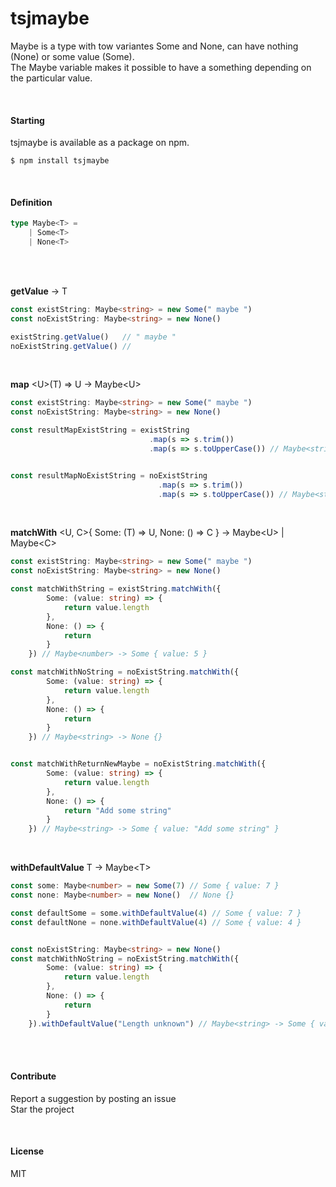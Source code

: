 
# tsjmaybe

Maybe is a type with tow variantes Some and None, can have nothing (None) or some value (Some).  
The Maybe variable makes it possible to have a something depending on the particular value.  

<br>

#### Starting
tsjmaybe is available as a package on npm.
```
$ npm install tsjmaybe
```

<br>

#### Definition
```typescript
type Maybe<T> = 
    | Some<T>
    | None<T>
```  

<br>
<br>

__getValue__ -> T   
```typescript
const existString: Maybe<string> = new Some(" maybe ")
const noExistString: Maybe<string> = new None()

existString.getValue()   // " maybe "
noExistString.getValue() //
```

<br>

__map__ \<U\>(T) => U -> Maybe\<U\>    
```typescript
const existString: Maybe<string> = new Some(" maybe ")
const noExistString: Maybe<string> = new None()

const resultMapExistString = existString
                               .map(s => s.trim())
                               .map(s => s.toUpperCase()) // Maybe<string> -> Some { value: "MAYBE" }


const resultMapNoExistString = noExistString
                                 .map(s => s.trim())
                                 .map(s => s.toUpperCase()) // Maybe<string> -> None {}

```

<br>

__matchWith__ \<U, C\>{ Some: (T) => U, None: () => C } -> Maybe\<U\> | Maybe\<C\>    
```typescript
const existString: Maybe<string> = new Some(" maybe ")
const noExistString: Maybe<string> = new None()

const matchWithString = existString.matchWith({
        Some: (value: string) => {              
            return value.length
        },
        None: () => {
            return
        }
    }) // Maybe<number> -> Some { value: 5 }

const matchWithNoString = noExistString.matchWith({
        Some: (value: string) => {
            return value.length
        },
        None: () => {
            return
        }
    }) // Maybe<string> -> None {}


const matchWithReturnNewMaybe = noExistString.matchWith({
        Some: (value: string) => {
            return value.length
        },
        None: () => {
            return "Add some string"
        }
    }) // Maybe<string> -> Some { value: "Add some string" }
```  

<br>

__withDefaultValue__ T -> Maybe\<T\>      
```typescript
const some: Maybe<number> = new Some(7) // Some { value: 7 }
const none: Maybe<number> = new None()  // None {}

const defaultSome = some.withDefaultValue(4) // Some { value: 7 }
const defaultNone = none.withDefaultValue(4) // Some { value: 4 }


const noExistString: Maybe<string> = new None()
const matchWithNoString = noExistString.matchWith({
        Some: (value: string) => {
            return value.length
        },
        None: () => {
            return
        }
    }).withDefaultValue("Length unknown") // Maybe<string> -> Some { value: "Length unknown" }
```
    

<br>
<br>

#### Contribute

Report a suggestion by posting an issue   
Star the project

<br>

#### License
MIT
